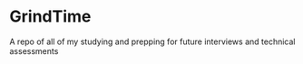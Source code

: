 # GrindTime
A repo of all of my studying and prepping for future interviews and technical assessments
